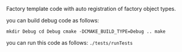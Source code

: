 Factory template code with auto registration of factory object types.

you can build debug code as follows:

`
mkdir Debug
cd Debug
cmake -DCMAKE_BUILD_TYPE=Debug ..
make
`

you can run this code as follows:
`
./tests/runTests
`

